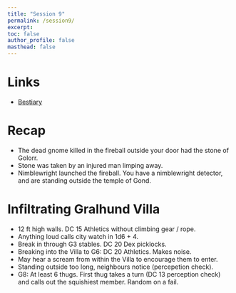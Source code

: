 ```yaml
---
title: "Session 9"
permalink: /session9/
excerpt: 
toc: false
author_profile: false
masthead: false
---
```

# Links
- [Bestiary](https://dr-eigenvalue.github.io/bestiary/)
# Recap
- The dead gnome killed in the fireball outside your door had the stone of Golorr.
- Stone was taken by an injured man limping away.
- Nimblewright launched the fireball. You have a nimblewright detector, and are standing outside the temple of Gond.

# Infiltrating Gralhund Villa
 - 12 ft high walls. DC 15 Athletics without climbing gear / rope.
 - Anything loud calls city watch in 1d6 + 4.
 - Break in through G3 stables. DC 20 Dex picklocks.
 - Breaking into the Villa to G6: DC 20 Athletics. Makes noise.
 - May hear a scream from within the Villa to encourage them to enter.
 - Standing outside too long, neighbours notice (percepetion check).
 - G8: At least 6 thugs. First thug takes a turn (DC 13 perception check) and calls out the squishiest member. Random on a fail.
